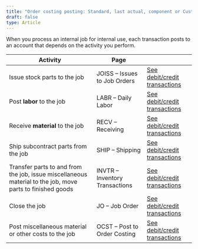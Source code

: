 ```yaml
---
title: "Order costing posting: Standard, last actual, component or Customer jobs"
draft: false
type: Article
---
```


When you process an internal job for internal use, each transaction posts to an account that depends on the activity you perform.

| Activity                                                                                                  | Page                           |                                                                                                   |
|-----------------------------------------------------------------------------------------------------------|--------------------------------|---------------------------------------------------------------------------------------------------|
| Issue stock parts to the job                                                                              | JOISS – Issues to Job Orders   | [See debit/credit transactions](joiss-standard-current-rolled-non-component-internal-job-for-stock.md) |
| Post **labor** to the job                                                                                 | LABR – Daily Labor             | [See debit/credit transactions](labr-standard-current-rolled-non-component-internal-job-for-stock.md)  |
| Receive **material** to the job                                                                           | RECV – Receiving               | [See debit/credit transactions](recv-standard-current-rolled-non-component-internal-job-for-stock.md)  |
| Ship subcontract parts from the job                                                                       | SHIP – Shipping                | [See debit/credit transactions](ship-standard-current-rolled-non-component-internal-job-for-stock.md)  |
| Transfer parts to and from the job, issue miscellaneous material to the job, move parts to finished goods | INVTR – Inventory Transactions | [See debit/credit transactions](invtr-standard-current-rolled-non-component-internal-job-for-stock.md) |
| Close the job                                                                                             | JO – Job Order                 | [See debit/credit transactions](jocs-standard-current-rolled-non-component-internal-job-for-stock.md)  |
| Post miscellaneous material or  other costs to the job                                                    | OCST – Post to Order Costing   | [See debit/credit transactions](ocst-standard-current-rolled-non-component-internal-job-for-stock.md)  |